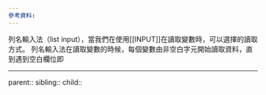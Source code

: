 ```yaml
---
參考資料:
---
```

列名輸入法（list input），當我們在使用[[INPUT]]在讀取變數時，可以選擇的讀取方式。
列名輸入法在讀取變數的時候，每個變數由非空白字元開始讀取資料，直到遇到空白欄位即
- - -
parent::
sibling::
child::